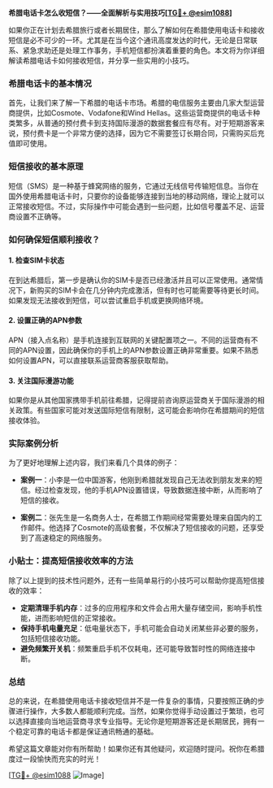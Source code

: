**希腊电话卡怎么收短信？——全面解析与实用技巧[[TG💪+ @esim1088](https://t.me/s/esim1088)]**

如果你正在计划去希腊旅行或者长期居住，那么了解如何在希腊使用电话卡和接收短信是必不可少的一环。尤其是在当今这个通讯高度发达的时代，无论是日常联系、紧急求助还是处理工作事务，手机短信都扮演着重要的角色。本文将为你详细解读希腊电话卡如何接收短信，并分享一些实用的小技巧。

### 希腊电话卡的基本情况

首先，让我们来了解一下希腊的电话卡市场。希腊的电信服务主要由几家大型运营商提供，比如Cosmote、Vodafone和Wind Hellas。这些运营商提供的电话卡种类繁多，从普通的预付费卡到支持国际漫游的数据套餐应有尽有。对于短期游客来说，预付费卡是一个非常方便的选择，因为它不需要签订长期合同，只需购买后充值即可使用。

### 短信接收的基本原理

短信（SMS）是一种基于蜂窝网络的服务，它通过无线信号传输短信息。当你在国外使用希腊电话卡时，只要你的设备能够连接到当地的移动网络，理论上就可以正常接收短信。不过，实际操作中可能会遇到一些问题，比如信号覆盖不足、运营商设置不正确等。

### 如何确保短信顺利接收？

#### 1. 检查SIM卡状态

在到达希腊后，第一步是确认你的SIM卡是否已经激活并且可以正常使用。通常情况下，新购买的SIM卡会在几分钟内完成激活，但有时也可能需要等待更长时间。如果发现无法接收到短信，可以尝试重启手机或更换网络环境。

#### 2. 设置正确的APN参数

APN（接入点名称）是手机连接到互联网的关键配置项之一。不同的运营商有不同的APN设置，因此确保你的手机上的APN参数设置正确非常重要。如果不熟悉如何设置APN，可以直接联系运营商客服获取帮助。

#### 3. 关注国际漫游功能

如果你是从其他国家携带手机前往希腊，记得提前咨询原运营商关于国际漫游的相关政策。有些国家可能对发送国际短信有限制，这可能会影响你在希腊期间的短信接收体验。

### 实际案例分析

为了更好地理解上述内容，我们来看几个具体的例子：

- **案例一**：小李是一位中国游客，他刚到希腊就发现自己无法收到朋友发来的短信。经过检查发现，他的手机APN设置错误，导致数据连接中断，从而影响了短信的接收。
  
- **案例二**：张先生是一名商务人士，在希腊工作期间经常需要处理来自国内的工作邮件。他选择了Cosmote的高级套餐，不仅解决了短信接收的问题，还享受到了高速稳定的网络服务。

### 小贴士：提高短信接收效率的方法

除了以上提到的技术性问题外，还有一些简单易行的小技巧可以帮助你提高短信接收的效率：

- **定期清理手机内存**：过多的应用程序和文件会占用大量存储空间，影响手机性能，进而影响短信的正常接收。
- **保持手机电量充足**：低电量状态下，手机可能会自动关闭某些非必要的服务，包括短信接收功能。
- **避免频繁开关机**：频繁重启手机不仅耗电，还可能导致暂时性的网络连接中断。

### 总结

总的来说，在希腊使用电话卡接收短信并不是一件复杂的事情，只要按照正确的步骤进行操作，大多数人都能顺利完成。当然，如果你觉得手动设置过于繁琐，也可以选择直接向当地运营商寻求专业指导。无论你是短期游客还是长期居民，拥有一个稳定可靠的电话卡都是保证通讯畅通的基础。

希望这篇文章能对你有所帮助！如果你还有其他疑问，欢迎随时提问。祝你在希腊度过一段愉快而充实的时光！

[[TG💪+ @esim1088](https://t.me/s/esim1088) ![Image](https://i.postimg.cc/4NQfJmqS/Snipaste-2025-05-13-00-14-12.png)]